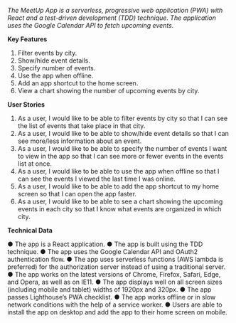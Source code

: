 *The MeetUp App is a serverless, progressive web application (PWA) with React and a test-driven
development (TDD) technique. The application uses the Google Calendar API to fetch
upcoming events.*

**Key Features**

1. Filter events by city.
2. Show/hide event details.
3. Specify number of events.
4. Use the app when offline.
5. Add an app shortcut to the home screen.
6. View a chart showing the number of upcoming events by city.

**User Stories**

1. As a user, I would like to be able to filter events by city so that I can see the list of events
that take place in that city.
2. As a user, I would like to be able to show/hide event details so that I can see more/less
information about an event.
3. As a user, I would like to be able to specify the number of events I want to view in the
app so that I can see more or fewer events in the events list at once.
4. As a user, I would like to be able to use the app when offline so that I can see the events
I viewed the last time I was online.
5. As a user, I would like to be able to add the app shortcut to my home screen so that I
can open the app faster.
6. As a user, I would like to be able to see a chart showing the upcoming events in each
city so that I know what events are organized in which city.

**Technical Data**

● The app is a React application.
● The app is built using the TDD technique.
● The app uses the Google Calendar API and OAuth2 authentication flow.
● The app uses serverless functions (AWS lambda is preferred) for the authorization
server instead of using a traditional server.
● The app works on the latest versions of Chrome, Firefox, Safari, Edge, and Opera,
as well as on IE11.
● The app displays well on all screen sizes (including mobile and tablet) widths of
1920px and 320px.
● The app passes Lighthouse’s PWA checklist.
● The app works offline or in slow network conditions with the help of a service
worker.
● Users are able to install the app on desktop and add the app to their home screen
on mobile.
